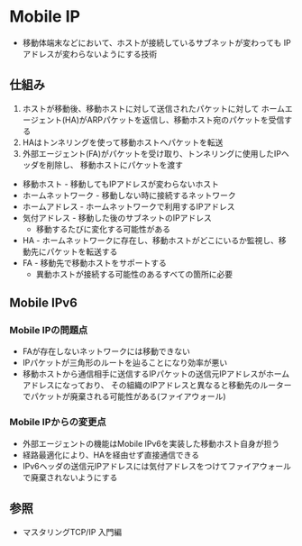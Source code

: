 # Mobile IP
- 移動体端末などにおいて、ホストが接続しているサブネットが変わっても
  IPアドレスが変わらないようにする技術

## 仕組み
1. ホストが移動後、移動ホストに対して送信されたパケットに対して
   ホームエージェント(HA)がARPパケットを返信し、移動ホスト宛のパケットを受信する
2. HAはトンネリングを使って移動ホストへパケットを転送
3. 外部エージェント(FA)がパケットを受け取り、トンネリングに使用したIPヘッダを削除し、
   移動ホストにパケットを渡す

- 移動ホスト - 移動してもIPアドレスが変わらないホスト
- ホームネットワーク - 移動しない時に接続するネットワーク
- ホームアドレス - ホームネットワークで利用するIPアドレス
- 気付アドレス - 移動した後のサブネットのIPアドレス
  - 移動するたびに変化する可能性がある
- HA - ホームネットワークに存在し、移動ホストがどこにいるか監視し、移動先にパケットを転送する
- FA - 移動先で移動ホストをサポートする
  - 異動ホストが接続する可能性のあるすべての箇所に必要

## Mobile IPv6
### Mobile IPの問題点
- FAが存在しないネットワークには移動できない
- IPパケットが三角形のルートを辿ることになり効率が悪い
- 移動ホストから通信相手に送信するIPパケットの送信元IPアドレスがホームアドレスになっており、
  その組織のIPアドレスと異なると移動先のルーターでパケットが廃棄される可能性がある(ファイアウォール)

### Mobile IPからの変更点
- 外部エージェントの機能はMobile IPv6を実装した移動ホスト自身が担う
- 経路最適化により、HAを経由せず直接通信できる
- IPv6ヘッダの送信元IPアドレスには気付アドレスをつけてファイアウォールで廃棄されないようにする

## 参照
- マスタリングTCP/IP 入門編

